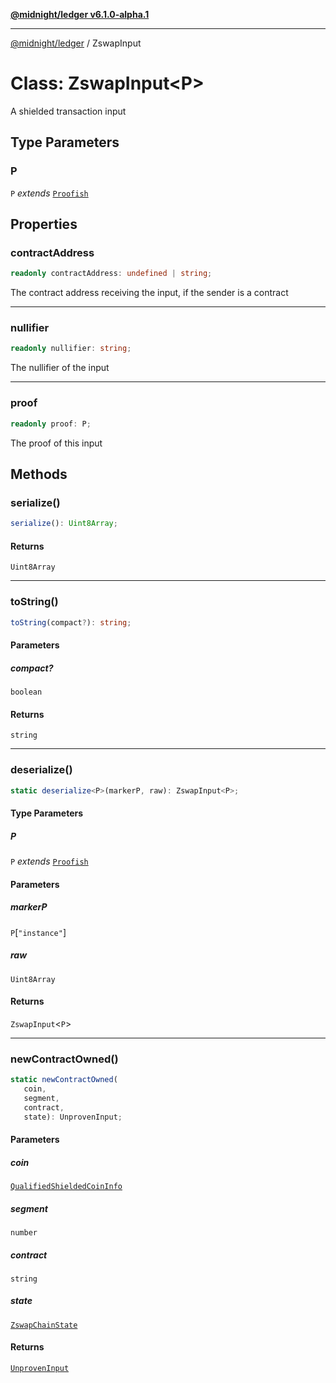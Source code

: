 [**@midnight/ledger v6.1.0-alpha.1**](../README.md)

***

[@midnight/ledger](../globals.md) / ZswapInput

# Class: ZswapInput\<P\>

A shielded transaction input

## Type Parameters

### P

`P` *extends* [`Proofish`](../type-aliases/Proofish.md)

## Properties

### contractAddress

```ts
readonly contractAddress: undefined | string;
```

The contract address receiving the input, if the sender is a contract

***

### nullifier

```ts
readonly nullifier: string;
```

The nullifier of the input

***

### proof

```ts
readonly proof: P;
```

The proof of this input

## Methods

### serialize()

```ts
serialize(): Uint8Array;
```

#### Returns

`Uint8Array`

***

### toString()

```ts
toString(compact?): string;
```

#### Parameters

##### compact?

`boolean`

#### Returns

`string`

***

### deserialize()

```ts
static deserialize<P>(markerP, raw): ZswapInput<P>;
```

#### Type Parameters

##### P

`P` *extends* [`Proofish`](../type-aliases/Proofish.md)

#### Parameters

##### markerP

`P`\[`"instance"`\]

##### raw

`Uint8Array`

#### Returns

`ZswapInput`\<`P`\>

***

### newContractOwned()

```ts
static newContractOwned(
   coin, 
   segment, 
   contract, 
   state): UnprovenInput;
```

#### Parameters

##### coin

[`QualifiedShieldedCoinInfo`](../type-aliases/QualifiedShieldedCoinInfo.md)

##### segment

`number`

##### contract

`string`

##### state

[`ZswapChainState`](ZswapChainState.md)

#### Returns

[`UnprovenInput`](../type-aliases/UnprovenInput.md)
